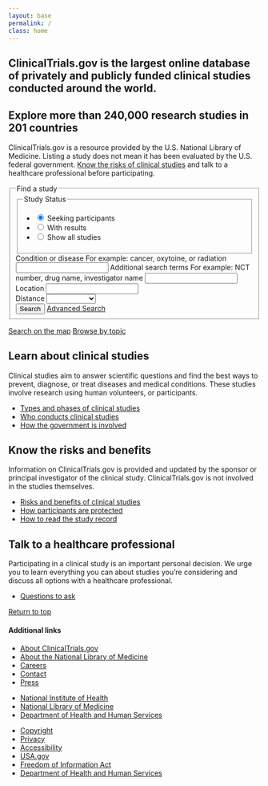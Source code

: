```yaml
---
layout: base
permalink: /
class: home
---
```


<section class="usa-section hero">
  <div class="usa-grid">
    <h2>ClinicalTrials.gov is the largest online database of privately and publicly funded clinical studies conducted around the world.</h2>
  </div>
</section>
<section class="usa-section">
  <div class="usa-grid">
    <div class="usa-width-five-twelfths trial-info">
      <h2>Explore more than 240,000 research studies in 201 countries</h2>
      <p>ClinicalTrials.gov is a resource provided by the U.S. National Library of Medicine. Listing a study does not mean it has been evaluated by the U.S. federal government. <a href="https://clinicaltrials.gov/ct2/about-studies/learn#Considerations">Know the risks of clinical studies</a> and talk to a healthcare professional before participating.</p>
    </div>
    <div class="usa-width-seven-twelfths">
      <form class="form-search-home" action="{{ site.baseurl }}/search-results/">
        <fieldset class="fieldset-search">
          <legend class="search-legend">Find a study</legend>
          <fieldset class="usa-fieldset-inputs usa-fieldset-tabs">
            <legend class="usa-sr-only">Study Status</legend>
            <ul class="usa-unstyled-list">
              <li>
                <input id="study-recruiting" type="radio" checked name="study-status" value="recruiting">
                <label class="label-radio" for="study-recruiting">Seeking participants</label>
              </li>
              <li>
                <input id="study-with-results" type="radio" name="study-status" value="all-studies">
                <label class="label-radio" for="study-with-results">With results</label>
              </li>
              <li>
                <input id="study-all" type="radio" name="study-status" value="all-studies">
                <label class="label-radio" for="study-all">Show all studies</label>
              </li>
            </ul>
          </fieldset>
          <div class="form-search-home-inner">
            <label for="condition">Condition or disease</label>
            <span class="usa-form-hint">For example: cancer, oxytoine, or radiation</span>
            <input id="condition" name="condition" type="text">
            <label for="keywords">Additional search terms</label>
            <span class="usa-form-hint">For example: NCT number, drug name, investigator name</span>
            <input id="keywords" name="keywords" type="text">
            <div class="usa-input-grid usa-input-grid-medium">
              <label for="location">Location</label>
              <input id="location" name="location" type="text">
              <i class="fa fa-map-marker" aria-hidden="true"></i>
            </div>
            <div class="usa-input-grid usa-input-grid-small">
              <label for="distance">Distance</label>
              <select id="distance" name="distance">
                <option></option>
                <option value="50">50 miles</option>
                <option value="100">100 miles</option>
                <option value="250">250 miles</option>
                <option value="500">500 miles</option>
                <option value="any">Any distance</option>
              </select>
            </div>
            <input type="submit" value="Search">
            <a href="#">Advanced Search</a>
          </div>
        </fieldset>
      </form>
      <div class="search-links">
        <a href="#"><i class="fa fa-globe"></i>Search on the map</a>
        <a href="#"><i class="fa fa-book"></i>Browse by topic</a>
      </div>
    </div>
  </div>
</section>
<!-- {% include advanced-search.html %} -->
<section class="info-callouts usa-section">
  <div class="usa-grid">
    <section class="usa-width-one-third">
<!--       <div class="info-callouts-img">
        {% include svg/search.svg %}
      </div> -->
      <h2>Learn about clinical studies</h2>
      <p>Clinical studies aim to answer scientific questions and find the best ways to prevent, diagnose, or treat diseases and medical conditions. These studies involve research using human volunteers, or participants.</p>
      <ul>
        <li><a href="">Types and phases of clinical studies</a></li>
        <li><a href="#">Who conducts clinical studies</a></li>
        <li><a href="#">How the government is involved</a></li>
      </ul>
    </section>
    <section class="usa-width-one-third">
<!--       <div class="info-callouts-img">
        {% include svg/clipboard.svg %}
      </div> -->
      <h2>Know the risks and benefits</h2>
      <p>Information on ClinicalTrials.gov is provided and updated by the sponsor or principal investigator of the clinical study. ClinicalTrials.gov is not involved in the studies themselves.</p>
      <ul>
        <li><a href="">Risks and benefits of clinical studies</a></li>
        <li><a href="">How participants are protected</a></li>
        <li><a href="">How to read the study record</a></li>
      </ul>
    </section>
    <section class="usa-width-one-third">
<!--       <div class="info-callouts-img">
        {% include svg/phone.svg %}
      </div> -->
      <h2>Talk to a healthcare professional</h2>
      <p>Participating in a clinical study is an important personal decision. We urge  you to learn everything you can about studies you’re considering and discuss all options with a healthcare professional.</p>
      <ul>
        <li><a href="">Questions to ask</a></li>
      </ul>
    </section>
  </div>
</section>
<footer class="usa-footer usa-footer-big" role="contentinfo">
  <div class="usa-grid usa-footer-return-to-top">
    <a href="#">Return to top</a>
  </div>
  <div class="usa-footer-primary-section">
    <div class="usa-grid-full">
      <nav class="usa-footer-nav">
        <h4>Additional links</h4>
        <ul class="usa-unstyled-list usa-width-one-fourth">
          <li><a href="javascript:void(0);">About ClinicalTrials.gov</a></li>
          <li><a href="javascript:void(0);">About the National Library of Medicine</a></li>
          <li><a href="javascript:void(0);">Careers</a></li>
          <li><a href="javascript:void(0);">Contact</a></li>
          <li><a href="javascript:void(0);">Press</a></li>
        </ul>
        <ul class="usa-unstyled-list usa-width-one-fourth">
          <li><a href="javascript:void(0);">National Institute of Health</a></li>
          <li><a href="javascript:void(0);">National Library of Medicine</a></li>
          <li><a href="javascript:void(0);">Department of Health and Human Services</a></li>
        </ul>
        <ul class="usa-unstyled-list usa-width-one-fourth">
          <li><a href="javascript:void(0);">Copyright</a></li>
          <li><a href="javascript:void(0);">Privacy</a></li>
          <li><a href="javascript:void(0);">Accessibility</a></li>
          <li><a href="javascript:void(0);">USA.gov</a></li>
          <li><a href="javascript:void(0);">Freedom of Information Act</a></li>
          <li><a href="javascript:void(0);">Department of Health and Human Services</a></li>
        </ul>
      </nav>
    </div>
  </div>
</footer>
